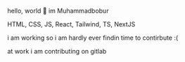 hello, world 👋 im Muhammadbobur

HTML, CSS, JS, React, Tailwind, TS, NextJS

i am working so i am hardly ever findin time to contirbute :(

at work i am contributing on gitlab
